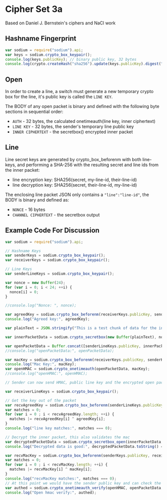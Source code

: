 Cipher Set 3a
============

Based on Daniel J. Bernstein's ciphers and NaCl work

## Hashname Fingerprint

```js
var sodium = require("sodium").api;
var keys = sodium.crypto_box_keypair();
console.log(keys.publicKey); // binary public key, 32 bytes
console.log(crypto.createHash("sha256").update(keys.publicKey).digest("hex")); // fingerprint
```

## Open

In order to create a line, a switch must generate a new temporary crypto box for the line, it's public key is called the `LINE KEY`.

The BODY of any open packet is binary and defined with the following byte sections in sequential order:

* `AUTH` - 32 bytes, the calculated onetimeauth(line key, inner ciphertext)
* `LINE KEY` - 32 bytes, the sender's temporary line public key
* `INNER CIPHERTEXT` - the secretbox() encrypted inner packet

## Line

Line secret keys are generated by crypto_box_beforenm with both line-keys, and performing a SHA-256 with the resulting secret and line ids from the inner packet:

* line encryption key: SHA256(secret, my-line-id, their-line-id)
* line decryption key: SHA256(secret, their-line-id, my-line-id)

The enclosing line packet JSON only contains a `"line":"line-id"`, the BODY is binary and defined as:

* `NONCE` - 16 bytes
* `CHANNEL CIPHERTEXT` - the secretbox output


## Example Code For Discussion

```js
var sodium = require("sodium").api;

// Hashname Keys
var senderKeys = sodium.crypto_box_keypair();
var receiverKeys = sodium.crypto_box_keypair();

// Line Keys
var senderLineKeys = sodium.crypto_box_keypair();

var nonce = new Buffer(24);
for (var i = 0; i < 24; ++i) {
  nonce[i] = 0;
}

//console.log("Nonce: ", nonce);

var agreedKey = sodium.crypto_box_beforenm(receiverKeys.publicKey, senderLineKeys.secretKey);
console.log("Agreed key:", agreedKey);

var plainText = JSON.stringify("This is a test chunk of data for the inner packet. it would have JSON and a payload of the sender publicKey");

var innerPacketData = sodium.crypto_secretbox(new Buffer(plainText), nonce, agreedKey);

var openPacketData = Buffer.concat([senderLineKeys.publicKey, innerPacketData]);
//console.log("openPacketData:", openPacketData);

var macKey = sodium.crypto_box_beforenm(receiverKeys.publicKey, senderKeys.secretKey);
console.log("Mac Key:", macKey);
var openHMAC = sodium.crypto_onetimeauth(openPacketData, macKey);
//console.log("openHMAC:", openHMAC);

// Sender can now send HMAC, public line key and the encrypted open packet data

var receiverLineKeys = sodium.crypto_box_keypair();

// Get the key out of the packet
var recvAgreedKey = sodium.crypto_box_beforenm(senderLineKeys.publicKey, receiverKeys.secretKey);
var matches = 0;
for (var i = 0 ; i < recvAgreedKey.length; ++i) {
  matches |= recvAgreedKey[i] ^ agreedKey[i];
}
console.log("line key matches:", matches === 0);

// Decrypt the inner packet, this also validates the mac
var decryptedPacketData = sodium.crypto_secretbox_open(innerPacketData, nonce, recvAgreedKey);
console.log("Decrypted data is good:", decryptedPacketData.toString() === plainText);

var recvMacKey = sodium.crypto_box_beforenm(senderKeys.publicKey, receiverKeys.secretKey);
var matches = 0;
for (var i = 0 ; i < recvMacKey.length; ++i) {
  matches |= recvMacKey[i] ^ macKey[i];
}
console.log("recvMacKey matches:", matches === 0);
// At this point we would have the sender public key and can check the mac of the outer packet
var authed = sodium.crypto_onetimeauth_verify(openHMAC, openPacketData, recvMacKey) === 0 ;
console.log("Open hmac verify:", authed);
```

